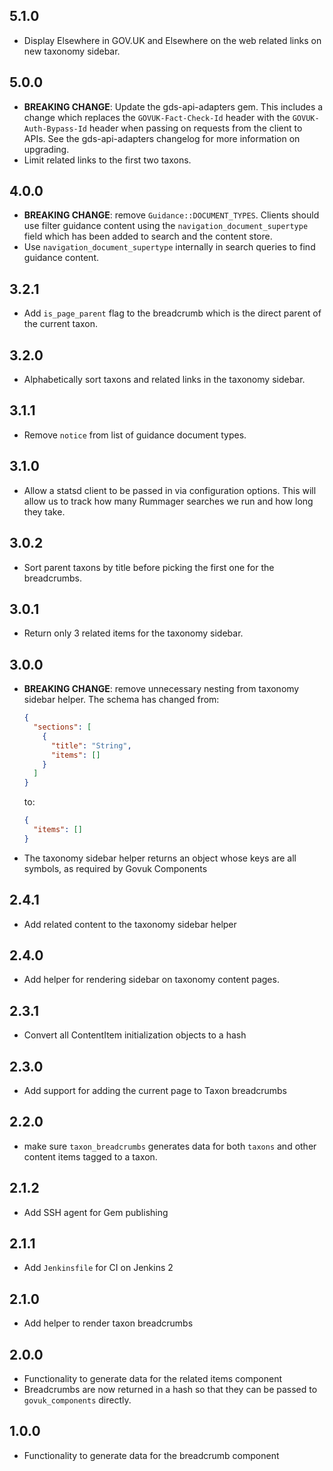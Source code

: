 ## 5.1.0

* Display Elsewhere in GOV.UK and Elsewhere on the web related links on new
  taxonomy sidebar.

## 5.0.0

* **BREAKING CHANGE**: Update the gds-api-adapters gem. This includes a change
  which replaces the `GOVUK-Fact-Check-Id` header with the
  `GOVUK-Auth-Bypass-Id` header when passing on requests from the client to
  APIs. See the gds-api-adapters changelog for more information on upgrading.
* Limit related links to the first two taxons.

## 4.0.0

* **BREAKING CHANGE**: remove `Guidance::DOCUMENT_TYPES`. Clients should use
  filter guidance content using the `navigation_document_supertype` field which
  has been added to search and the content store.
* Use `navigation_document_supertype` internally in search queries to find
  guidance content.

## 3.2.1

* Add `is_page_parent` flag to the breadcrumb which is the direct parent of the
  current taxon.

## 3.2.0

* Alphabetically sort taxons and related links in the taxonomy sidebar.

## 3.1.1

* Remove `notice` from list of guidance document types.

## 3.1.0

* Allow a statsd client to be passed in via configuration options. This will
  allow us to track how many Rummager searches we run and how long they take.

## 3.0.2

* Sort parent taxons by title before picking the first one for the breadcrumbs.

## 3.0.1

* Return only 3 related items for the taxonomy sidebar.

## 3.0.0

* **BREAKING CHANGE**: remove unnecessary nesting from taxonomy sidebar helper.
  The schema has changed from:

  ```json
  {
    "sections": [
      {
        "title": "String",
        "items": []
      }
    ]
  }
  ```

  to:

  ```json
  {
    "items": []
  }
  ```

* The taxonomy sidebar helper returns an object whose keys are all symbols, as
  required by Govuk Components

## 2.4.1

* Add related content to the taxonomy sidebar helper

## 2.4.0

* Add helper for rendering sidebar on taxonomy content pages.

## 2.3.1

* Convert all ContentItem initialization objects to a hash

## 2.3.0

* Add support for adding the current page to Taxon breadcrumbs

## 2.2.0

* make sure `taxon_breadcrumbs` generates data for both `taxons` and other
  content items tagged to a taxon.

## 2.1.2

* Add SSH agent for Gem publishing

## 2.1.1

* Add `Jenkinsfile` for CI on Jenkins 2

## 2.1.0

* Add helper to render taxon breadcrumbs

## 2.0.0

* Functionality to generate data for the related items component
* Breadcrumbs are now returned in a hash so that they can be passed to
  `govuk_components` directly.

## 1.0.0

* Functionality to generate data for the breadcrumb component
